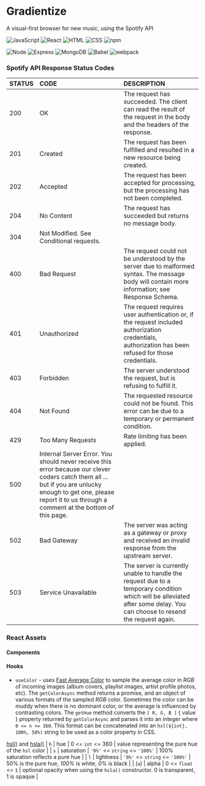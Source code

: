 # Gradientize
  A visual-first browser for new music, using the Spotify API


![JavaScript](https://img.shields.io/badge/JavaScript%20-%23323330.svg?&style=flat-square&logo=javascript&logoColor=%23F7DF1E)
![React](https://img.shields.io/badge/React%20-%2320232a.svg?&style=flat-square&logo=react&logoColor=%2361DAFB)
![HTML](https://img.shields.io/badge/HTML5%20-%23E34F26.svg?&style=flat-square&logo=html5&logoColor=white)
![CSS](https://img.shields.io/badge/CSS3%20-%231572B6.svg?&style=flat-square&logo=css3&logoColor=white)
![npm](https://img.shields.io/badge/npm-CB3837?style=flat-square&logo=npm&logoColor=white)

![Node](https://img.shields.io/badge/Node.js%20-%2343853D.svg?&style=flat-square&logo=node.js&logoColor=white)
![Express](https://img.shields.io/badge/Express%20-%23404d59.svg?&style=flat-square)
![MongoDB](https://img.shields.io/badge/MongoDB-%234ea94b.svg?&style=flat-square&logo=mongodb&logoColor=white)
![Babel](https://img.shields.io/badge/Babel-F9DC3E?style=flat-square&logo=babel&logoColor=white)
![webpack](https://img.shields.io/badge/webpack%20-%238DD6F9.svg?&style=flat-square&logo=webpack&logoColor=black)



### Spotify API Response Status Codes

| STATUS | CODE |	DESCRIPTION      |
| :----- | :--- |	:--------------- |
| 200 |	OK | The request has succeeded. The client can read the result of the request in the body and the headers of the response. |
| 201 |	Created | The request has been fulfilled and resulted in a new resource being created. |
| 202 |	Accepted | The request has been accepted for processing, but the processing has not been completed. |
| 204 |	No Content | The request has succeeded but returns no message body. |
| 304 |	Not Modified. See Conditional requests. |
| 400 |	Bad Request | The request could not be understood by the server due to malformed syntax. The message body will contain more information; see Response Schema. |
| 401 |	Unauthorized | The request requires user authentication or, if the request included authorization credentials, authorization has been refused for those credentials. |
| 403 |	Forbidden | The server understood the request, but is refusing to fulfill it. |
| 404 |	Not Found | The requested resource could not be found. This error can be due to a temporary or permanent condition. |
| 429 |	Too Many Requests | Rate limiting has been applied.
| 500 |	Internal Server Error. You should never receive this error because our clever coders catch them all … but if you are unlucky enough to get one, please report it to us through a comment at the bottom of this page. |
| 502 |	Bad Gateway | The server was acting as a gateway or proxy and received an invalid response from the upstream server. |
| 503 |	Service Unavailable | The server is currently unable to handle the request due to a temporary condition which will be alleviated after some delay. You can choose to resend the request again. |




### React Assets

#### Components

#### Hooks

- `useColor` - uses [Fast Average Color](https://github.com/fast-average-color/fast-average-color) to sample the average color in *RGB* of incoming images (album covers, playlist images, artist profile photos, etc). The `getColorAsync` method returns a promise, and an object of various formats of the sampled *RGB* color. Sometimes the color can be muddy when there is no dominant color, or the average is influenced by contrasting colors. The `getHue` method converts the `[ R, G, B ]` { value } property returned by `getColorAsync` and parses it into an integer where `0 <= n <= 360`. This format can be concatenated into an `hsl(${int}, 100%, 50%)` string to be used as a color property in CSS.

[hsl()](https://developer.mozilla.org/en-US/docs/Web/CSS/color_value/hsl()) and [hsla()](https://developer.mozilla.org/en-US/docs/Web/CSS/color_value/hsla())
| `h` | hue | 0 <= `int` <= 360 | value representing the pure hue of the `hsl` color |
| `s` | saturation | `'0%'` <= `string` <= `'100%'` | 100% saturation reflects a pure hue |
| `l` | lightness |  `'0%'` <= `string` <= `'100%'` | 50% is the pure hue, *100%* is white, *0%* is black |
| (`a`) | alpha | 0 <= `float` <= `1` | optional opacity when using the `hsla()` constructor. 0 is transparent, 1 is opaque |

